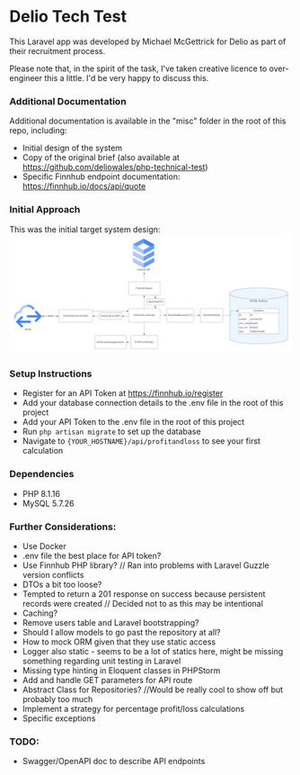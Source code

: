 # Delio Tech Test
This Laravel app was developed by Michael McGettrick for Delio as part of their recruitment process.

Please note that, in the spirit of the task, I've taken creative licence to over-engineer this a little. I'd be very happy to discuss this. 

### Additional Documentation
Additional documentation is available in the "misc" folder in the root of this repo, including:
* Initial design of the system
* Copy of the original brief (also available at https://github.com/deliowales/php-technical-test)
* Specific Finnhub endpoint documentation: https://finnhub.io/docs/api/quote

### Initial Approach
This was the initial target system design:
![If this image is not displaying, please find it in the misc folder](misc/system_design.png "System Design")

### Setup Instructions
* Register for an API Token at https://finnhub.io/register
* Add your database connection details to the .env file in the root of this project
* Add your API Token to the .env file in the root of this project
* Run `php artisan migrate` to set up the database
* Navigate to `{YOUR_HOSTNAME}/api/profitandloss` to see your first calculation

### Dependencies
- PHP 8.1.16
- MySQL 5.7.26

### Further Considerations:
- Use Docker
- .env file the best place for API token?
- Use Finnhub PHP library? // Ran into problems with Laravel Guzzle version conflicts
- DTOs a bit too loose?
- Tempted to return a 201 response on success because persistent records were created // Decided not to as this may be intentional
- Caching?
- Remove users table and Laravel bootstrapping?
- Should I allow models to go past the repository at all?
- How to mock ORM given that they use static access
- Logger also static - seems to be a lot of statics here, might be missing something regarding unit testing in Laravel
- Missing type hinting in Eloquent classes in PHPStorm
- Add and handle GET parameters for API route 
- Abstract Class for Repositories? //Would be really cool to show off but probably too much
- Implement a strategy for percentage profit/loss calculations
- Specific exceptions

### TODO:
 - Swagger/OpenAPI doc to describe API endpoints



